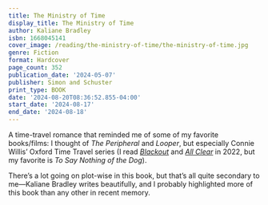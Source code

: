 ```yaml
---
title: The Ministry of Time
display_title: The Ministry of Time
author: Kaliane Bradley
isbn: 1668045141
cover_image: /reading/the-ministry-of-time/the-ministry-of-time.jpg
genre: Fiction
format: Hardcover
page_count: 352
publication_date: '2024-05-07'
publisher: Simon and Schuster
print_type: BOOK
date: '2024-08-20T08:36:52.855-04:00'
start_date: '2024-08-17'
end_date: '2024-08-18'
---
```


A time-travel romance that reminded me of some of my favorite books/films: I thought of *The Peripheral* and *Looper*, but especially Connie Willis’ Oxford Time Travel series (I read [*Blackout*](/reading/blackout) and [*All Clear*](/reading/all-clear) in 2022, but my favorite is *To Say Nothing of the Dog*).

There’s a lot going on plot-wise in this book, but that’s all quite secondary to me—Kaliane Bradley writes beautifully, and I probably highlighted more of this book than any other in recent memory.
